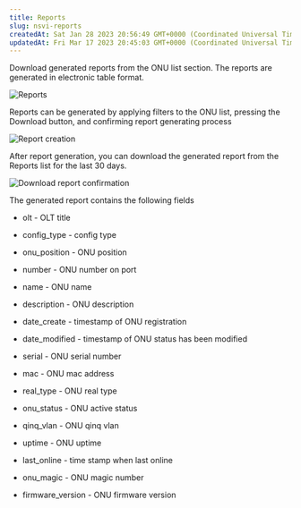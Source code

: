 ```yaml
---
title: Reports
slug: nsvi-reports
createdAt: Sat Jan 28 2023 20:56:49 GMT+0000 (Coordinated Universal Time)
updatedAt: Fri Mar 17 2023 20:45:03 GMT+0000 (Coordinated Universal Time)
---
```


Download generated reports from the ONU list section. The reports are generated in electronic table format.

![Reports](../../assets/g2w_KzywhrrBIdTmzYnxv_2023-02-1411-13-20.png)

Reports can be generated by applying filters to the ONU list, pressing the Download button, and confirming report generating process

![Report creation](../../assets/6D5jcOC5n0WpJ68WFfFO1_2023-02-1411-13-55.png)

After report generation, you can download the generated report from the Reports list for the last 30 days.

![Download report confirmation](../../assets/6DieTpasVzu1GqgSobbeb_2023-02-1411-13-30.png)

The generated report contains the following fields

*   olt - OLT title

*   config\_type - config type

*   onu\_position - ONU position

*   number - ONU number on port

*   name - ONU name

*   description - ONU description

*   date\_create - timestamp of ONU registration&#x20;

*   date\_modified - timestamp of ONU status has been modified&#x20;

*   serial - ONU serial number

*   mac	- ONU mac address

*   real\_type - ONU real type

*   onu\_status - ONU active status

*   qinq\_vlan - ONU qinq vlan

*   uptime - ONU uptime

*   last\_online - time stamp when last online

*   onu\_magic - ONU magic number

*   firmware\_version - ONU firmware version

